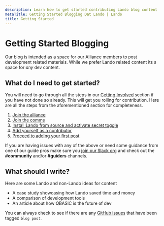 ```yaml
---
description: Learn how to get started contributing Lando blog content
metaTitle: Getting Started Blogging Dat Lando | Lando
title: Getting Started
---
```


# Getting Started Blogging

Our blog is intended as a space for our Alliance members to post development related materials. While we prefer Lando related content its a space for _any_ dev content.

## What do I need to get started?

You will need to go through all the steps in our [Getting Involved](contributing) section if you have not done so already. This will get you rolling for contribution. Here are all the steps from the aforementioned section for completeness.

1. [Join the alliance](./join.md)
2. [Join the comms](./comms.md)
3. [Install Lando from source and activate secret toggle](./activate.md)
4. [Add yourself as a contributor](./first.md)
5. [Proceed to adding your first post](./blogging-add.md)

If you are having issues with any of the above or need some guidance from one of our guide pros make sure you [join our Slack org](https://launchpass.com/devwithlando) and check out the **#community** and/or **#guiders** channels.

## What should I write?

Here are some Lando and non-Lando ideas for content

* A case study showcasing how Lando saved time and money
* A comparison of development tools
* An article about how QBASIC is the future of dev

You can always check to see if there are any [GitHub issues](https://github.com/lando/lando/labels/guide) that have been tagged `blog post`.


